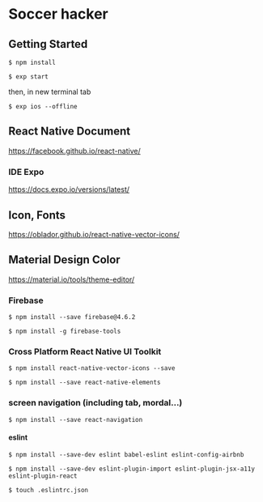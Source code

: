 # Soccer hacker

## Getting Started

    $ npm install

    $ exp start

then, in new terminal tab

    $ exp ios --offline

## React Native Document

<https://facebook.github.io/react-native/>

### IDE Expo

<https://docs.expo.io/versions/latest/>

## Icon, Fonts

<https://oblador.github.io/react-native-vector-icons/>

## Material Design Color

<https://material.io/tools/theme-editor/>

### Firebase

    $ npm install --save firebase@4.6.2

    $ npm install -g firebase-tools


### Cross Platform React Native UI Toolkit

    $ npm install react-native-vector-icons --save

    $ npm install --save react-native-elements

### screen navigation (including tab, mordal...)

    $ npm install --save react-navigation

#### eslint

    $ npm install --save-dev eslint babel-eslint eslint-config-airbnb

    $ npm install --save-dev eslint-plugin-import eslint-plugin-jsx-a11y eslint-plugin-react

    $ touch .eslintrc.json
